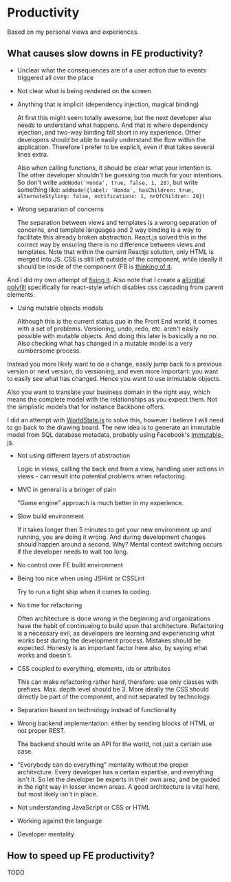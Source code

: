 Productivity
============

Based on my personal views and experiences.

What causes slow downs in FE productivity?
---
- Unclear what the consequences are of a user action due to events triggered all over the place
- Not clear what is being rendered on the screen
- Anything that is implicit (dependency injection, magical binding)
  
  At first this might seem totally awesome, but the next developer also needs to understand what happens. And that is where dependency injection, and two-way binding fall short in my experience. Other developers should be able to easily understand the flow within the application. Therefore I prefer to be explicit, even if that takes several lines extra.

  Also when calling functions, it should be clear what your intention is. The other developer shouldn't be guessing too much for your intentions. So don't write ``addNode('Honda', true, false, 1, 20)``, but write something like: ``addNode({label: 'Honda', hasChildren: true, alternateStyling: false, notifications: 1, nrOfChildren: 20})``
  
- Wrong separation of concerns
  
  The separation between views and templates is a wrong separation of concerns, and template languages and 2 way binding is a way to facilitate this already broken abstraction. React.js solved this in the correct way by ensuring there is no difference between views and templates. Note that within the current Reactjs solution, only HTML is merged into JS. CSS is still left outside of the component, while ideally it should be inside of the component (FB is [thinking of it](https://github.com/reactjs/react-future/blob/master/04%20-%20Layout/Inline%20Style%20Extension.md). 

And I did my own attempt of [fixing it](https://github.com/SanderSpies/react-style). Also note that I create a [all:initial polyfill](https://github.com/SanderSpies/all-initial) specifically for react-style  which disables css cascading from parent elements.

- Using mutable objects models
  
  Although this is the current status quo in the Front End world, it comes with a set of problems. Versioning, undo, redo, etc. aren't easily possible with mutable objects. And doing this later is basically a no no. Also checking what has changed in a mutable model is a very cumbersome process.

Instead you more likely want to do a change, easily jump back to a previous version or next version, do versioning, and even more important: you want to easily see what has changed. Hence you want to use immutable objects.

Also you want to translate your business domain in the right way, which means the complete model with the relationships as you expect them. Not the simplistic models that for instance Backbone offers. 

I did an attempt with [WorldState.js](https://github.com/SanderSpies/worldstate.js) to solve this, however I believe I will need to go back to the drawing board. The new idea is to generate an immutable model from SQL database metadata, probably using Facebook's [immutable-js](https://github.com/facebook/immutable-js). 

- Not using different layers of abstraction

  Logic in views, calling the back end from a view, handling user actions in views - can result into potential problems when refactoring. 

- MVC in general is a bringer of pain

  "Game engine" approach is much better in my experience.
- Slow build environment

  If it takes longer then 5 minutes to get your new environment up and running, you are doing it wrong. And during development changes should happen around a second. Why? Mental context switching occurs if the developer needs to wait too long.
  
- No control over FE build environment
- Being too nice when using JSHint or CSSLint

  Try to run a tight ship when it comes to coding. 
- No time for refactoring

  Often architecture is done wrong in the beginning and organizations have the habit of continueing to build upon that architecture. Refactoring is a necessary evil, as developers are learning and experiencing what works best during the development process. Mistakes should be expected. Honesty is an important factor here also, by saying what works and doesn't.
  
- CSS coupled to everything, elements, ids or attributes
  
  This can make refactoring rather hard, therefore: use only classes with prefixes. Max. depth level should be 3. More ideally the CSS should directly be part of the component, and not separated by technology.
- Separation based on technology instead of functionality
- Wrong backend implementation: either by sending blocks of HTML or not proper REST.

  The backend should write an API for the world, not just a certain use case. 
- "Everybody can do everything" mentality without the proper architecture.
  Every developer has a certain expertise, and everything isn't it. So let the developer be experts in their own area, and be guided in the right way in lesser known areas. A good architecture is vital here, but most likely isn't in place.
- Not understanding JavaScript or CSS or HTML
- Working against the language
- Developer mentality

  

How to speed up FE productivity?
---
TODO
